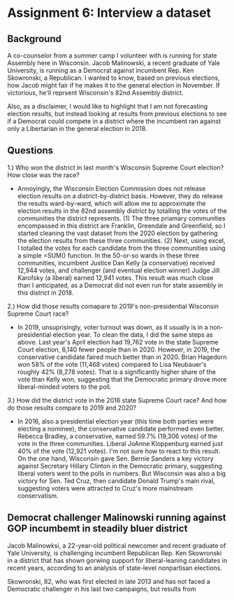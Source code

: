 # Assignment 6: Interview a dataset 

## Background 
A co-counselor from a summer camp I volunteer with is running for state Assembly here in Wisconsin. Jacob Malinowski, a recent graduate of Yale University, is running as a Democrat against incumbent Rep. Ken Skowronski, a Republican. I wanted to know, based on previous elections, how Jacob might fair if he makes it to the general election in November. If victorious, he'll reprsent Wisconsin's 82nd Assembly district. 

Also, as a disclaimer, I would like to highlight that I am not forecasting election results, but instead looking at results from previous elections to see if a Democrat could compete in a district where the incumbent ran against only a Libertarian in the general election in 2018.

## Questions

1.) Who won the district in last month's Wisconsin Supreme Court election? How close was the race?
* Annoyingly, the Wisconsin Election Commission does not release election results on a district-by-district basis. However, they do release the results ward-by-ward, which will allow me to approximate the election results in the 82nd assembly district by totalling the votes of the communities the district represents. (1) The three priamary communities encompassed in this district are Franklin, Greendale and Greenfield, so I started cleaning the vast dataset from the 2020 election by gathering the election results from these three communities. (2) Next, using excel, I totalled the votes for each candidate from the three communities using a simple =SUM() function. In the 50-or-so wards in these three communities, incumbent Justice Dan Kelly (a conservative) received 12,944 votes, and challenger (and eventual election winner) Judge Jill Karofsky (a liberal) earned 12,941 votes. This result was much close than I anticipated, as a Democrat did not even run for state assembly in this district in 2018.

2.) How did those results comapare to 2019's non-presidential Wisconsin Supreme Court race?
* In 2019, unsuprisingly, voter turnout was down, as it usually is in a non-presidential election year. To clean the data, I did the same steps as above. Last year's April election had 19,762 vote in the state Supreme Court election, 6,140 fewer people than in 2020. However, in 2019, the conservative candidate faired much better than in 2020. Brian Hagedorn won 58% of the vote (11,468 votes) compared to Lisa  Neubauer's roughly 42% (8,278 votes). That is a significantly higher share of the vote than Kelly won, suggesting that the Democratic primary drove more liberal-minded voters to the poll.  


3.) How did the district vote in the 2016 state Supreme Court race? And how do those results compare to 2019 and 2020?
* In 2016, also a presidential election year (this time both parties were electing a nominee), the conservative candidate performed even better. Rebecca Bradley, a conservative, earned 59.7% (19,306 votes) of the vote in the three communities. Liberal JoAnne Kloppenburg earned just 40% of the vote (12,921 votes). I'm not sure how to react to this result. On the one hand, Wisconsin gave Sen. Bernie Sanders a key victory against Secretary Hillary Clinton in the Democratic primary, suggesting liberal voters went to the polls in numbers. But Wisconsin was also a big victory for Sen. Ted Cruz, then candidate Donald Trump's main rival, suggesting voters were attracted to Cruz's more mainstream conservatism.

## Democrat challenger Malinowski running against GOP incumbemt in steadily bluer district 

Jacob Malinowksi, a 22-year-old political newcomer and recent graduate of Yale University, is challenging incumbent Republican Rep. Ken Skowronski in a district that has shown gorwing support for liberal-leaning candidates in recent years, according to an analysis of state-level nonpartisan elections. 

Skowronski, 82, who was first elected in late 2013 and has not faced a Democratic challenger in his last two campaigns, but results from

